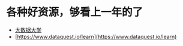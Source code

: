 # 各种好资源，够看上一年的了

* [大数据大学](http://bigdatauniversity.com/)
* [https://www.dataquest.io/learn](https://www.dataquest.io/learn)
